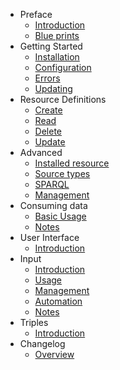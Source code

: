 - Preface
    - [Introduction]({url}/introduction)
    - [Blue prints]({url}/blueprints)
- Getting Started
    - [Installation]({url}/installation)
    - [Configuration]({url}/configuration)
    - [Errors]({url}/errors)
    - [Updating]({url}/updating)
- Resource Definitions
    - [Create]({url}/create_definition)
    - [Read]({url}/definitions#get)
    - [Delete]({url}/definitions#delete)
    - [Update]({url}/definitions#patch)
- Advanced
    - [Installed resource]({url}/installed)
    - [Source types]({url}/source_types)
    - [SPARQL]({url}/sparql)
    - [Management]({url}/management)
- Consuming data
    - [Basic Usage]({url}/consuming_data)
    - [Notes]({url}/notes)
- User Interface
    - [Introduction]({url}/ui_introduction)
- Input
	- [Introduction]({url}/input)
	- [Usage]({url}/input_usage)
    - [Management]({url}/input_management)
    - [Automation]({url}/input_automation)
    - [Notes]({url}/input_notes)
- Triples
    - [Introduction]({url}/triples_introduction)
- Changelog
    - [Overview]({url}/changelog)